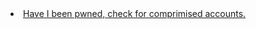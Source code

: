 <li><a href="https://haveibeenpwned.com/">Have I been pwned, check for comprimised accounts.</a></li>
